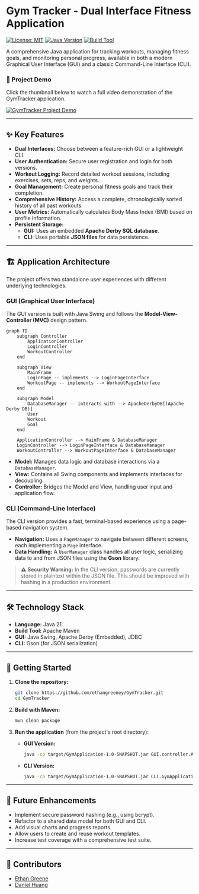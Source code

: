 # Gym Tracker - Dual Interface Fitness Application

[![License: MIT](https://img.shields.io/badge/License-MIT-yellow.svg)](https://opensource.org/licenses/MIT)
[![Java Version](https://img.shields.io/badge/Java-21-blue.svg)](https://www.oracle.com/java/technologies/javase/jdk21-archive-downloads.html)
[![Build Tool](https://img.shields.io/badge/Build-Maven-critical.svg)](https://maven.apache.org/)

A comprehensive Java application for tracking workouts, managing fitness goals, and monitoring personal progress, available in both a modern Graphical User Interface (GUI) and a classic Command-Line Interface (CLI).

### 🎥 Project Demo
Click the thumbnail below to watch a full video demonstration of the GymTracker application.

[![GymTracker Project Demo](https://img.youtube.com/vi/Isi-PJGszOA/maxresdefault.jpg)](https://youtu.be/Isi-PJGszOA)

---

## ✨ Key Features
*   **Dual Interfaces:** Choose between a feature-rich GUI or a lightweight CLI.
*   **User Authentication:** Secure user registration and login for both versions.
*   **Workout Logging:** Record detailed workout sessions, including exercises, sets, reps, and weights.
*   **Goal Management:** Create personal fitness goals and track their completion.
*   **Comprehensive History:** Access a complete, chronologically sorted history of all past workouts.
*   **User Metrics:** Automatically calculates Body Mass Index (BMI) based on profile information.
*   **Persistent Storage:**
    *   **GUI:** Uses an embedded **Apache Derby SQL database**.
    *   **CLI:** Uses portable **JSON files** for data persistence.

---

## 🏗️ Application Architecture
The project offers two standalone user experiences with different underlying technologies.

### GUI (Graphical User Interface)
The GUI version is built with Java Swing and follows the **Model-View-Controller (MVC)** design pattern.

```mermaid
graph TD
    subgraph Controller
        ApplicationController
        LoginController
        WorkoutController
    end

    subgraph View
        MainFrame
        LoginPage -- implements --> LoginPageInterface
        WorkoutPage -- implements --> WorkoutPageInterface
    end

    subgraph Model
        DatabaseManager -- interacts with --> ApacheDerbyDB[(Apache Derby DB)]
        User
        Workout
        Goal
    end

    ApplicationController --> MainFrame & DatabaseManager
    LoginController --> LoginPageInterface & DatabaseManager
    WorkoutController --> WorkoutPageInterface & DatabaseManager
```
*   **Model:** Manages data logic and database interactions via a `DatabaseManager`.
*   **View:** Contains all Swing components and implements interfaces for decoupling.
*   **Controller:** Bridges the Model and View, handling user input and application flow.

### CLI (Command-Line Interface)
The CLI version provides a fast, terminal-based experience using a page-based navigation system.
*   **Navigation:** Uses a `PageManager` to navigate between different screens, each implementing a `Page` interface.
*   **Data Handling:** A `UserManager` class handles all user logic, serializing data to and from JSON files using the **Gson** library.
> **⚠️ Security Warning:** In the CLI version, passwords are currently stored in plaintext within the JSON file. This should be improved with hashing in a production environment.

---

## 🛠️ Technology Stack
*   **Language:** Java 21
*   **Build Tool:** Apache Maven
*   **GUI:** Java Swing, Apache Derby (Embedded), JDBC
*   **CLI:** Gson (for JSON serialization)

---

## 🚀 Getting Started

1.  **Clone the repository:**
    ```bash
    git clone https://github.com/ethangreeney/GymTracker.git
    cd GymTracker
    ```

2.  **Build with Maven:**
    ```bash
    mvn clean package
    ```

3.  **Run the application** (from the project's root directory):
    *   **GUI Version:**
        ```bash
        java -cp target/GymApplication-1.0-SNAPSHOT.jar GUI.controller.ApplicationController
        ```
    *   **CLI Version:**
        ```bash
        java -cp target/GymApplication-1.0-SNAPSHOT.jar CLI.GymApplication
        ```

---

## 🔮 Future Enhancements
*   Implement secure password hashing (e.g., using bcrypt).
*   Refactor to a shared data model for both GUI and CLI.
*   Add visual charts and progress reports.
*   Allow users to create and reuse workout templates.
*   Increase test coverage with a comprehensive test suite.

---

## 👥 Contributors
*   [Ethan Greene](https://github.com/ethangreeney)
*   [Daniel Huang](https://github.com/danhuang-dev)